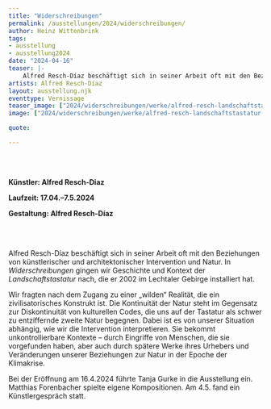 ```yaml
---
title: "Widerschreibungen"
permalink: /ausstellungen/2024/widerschreibungen/
author: Heinz Wittenbrink
tags:
- ausstellung
- ausstellung2024
date: "2024-04-16"
teaser: |-
    Alfred Resch-Díaz beschäftigt sich in seiner Arbeit oft mit den Beziehungen von künstlerischer und architektonischer Intervention und Natur. In Widerschreibungen gehen wir Geschichte und Kontext der Landschaftstastatur nach, die er 2002 im Lechtaler Gebirge installiert hat. 
artists: Alfred Resch-Díaz
layout: ausstellung.njk
eventtype: Vernissage
teaser_image: ["2024/widerschreibungen/werke/alfred-resch-landschaftstastatur-2002-bild-helene-keller-2023", "Alfred Resch: Landschaftstastatur (2002). Bild: Helene Keller (2023)"]
image: ["2024/widerschreibungen/werke/alfred-resch-landschaftstastatur-2002-bild-helene-keller-2023", "Alfred Resch: Landschaftstastatur (2002). Bild: Helene Keller (2023)"]

quote:

---
```


<br/>

<br/>

**Künstler: Alfred Resch-Diaz**

**Laufzeit: 17.04.–7.5.2024**

**Gestaltung: Alfred Resch-Díaz**


<br/>

<br/>

Alfred Resch-Díaz beschäftigt sich in seiner Arbeit oft mit den Beziehungen von künstlerischer und architektonischer Intervention und Natur. In *Widerschreibungen* gingen wir Geschichte und Kontext der *Landschaftstastatur* nach, die er 2002 im Lechtaler Gebirge installiert hat. 
 
Wir fragten nach dem Zugang zu einer „wilden“ Realität, die ein zivilisatorisches Konstrukt ist. Die Kontinuität der Natur steht im Gegensatz zur Diskontinuität von kulturellen Codes, die uns auf der Tastatur als schwer zu entziffernde zweite Natur begegnen. Dabei ist es von unserer Situation abhängig, wie wir die Intervention interpretieren. Sie bekommt unkontrollierbare Kontexte – durch Eingriffe von Menschen, die sie vorgefunden haben, aber auch durch spätere Werke ihres Urhebers und Veränderungen unserer Beziehungen zur Natur in der Epoche der Klimakrise.

Bei der Eröffnung am 16.4.2024 führte Tanja Gurke in die Ausstellung ein. Matthias Forenbacher spielte eigene Kompositionen. Am 4.5. fand ein Künstlergespräch statt. 
